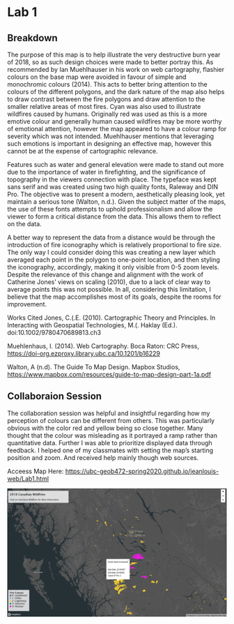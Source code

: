 # Lab 1

## Breakdown

The purpose of this map is to help illustrate the very destructive burn year of 2018, so as such design choices were made to better portray this. As recommended by Ian Muehlhauser in his work on web cartography, flashier colours on the base map were avoided in favour of simple and monochromic colours (2014). This acts to better bring attention to the colours of the different polygons, and the dark nature of the map also helps to draw contrast between the fire polygons and draw attention to the smaller relative areas of most fires. Cyan was also used to illustrate wildfires caused by humans. Originally red was used as this is a more emotive colour and generally human caused wildfires may be more worthy of emotional attention, however the map appeared to have a colour ramp for severity which was not intended. Muehlhauser mentions that leveraging such emotions is important in designing an effective map, however this cannot be at the expense of cartographic relevance.


Features such as water and general elevation were made to stand out more due to the importance of water in firefighting, and the significance of topography in the viewers connection with place. The typeface was kept sans serif and was created using two high quality fonts, Raleway and DIN Pro. The objective was to present a modern, aesthetically pleasing look, yet maintain a serious tone (Walton, n.d.). Given the subject matter of the maps, the use of these fonts attempts to uphold professionalism and allow the viewer to form a critical distance from the data. This allows them to reflect on the data.


A better way to represent the data from a distance would be through the introduction of fire iconography which is relatively proportional to fire size. The only way I could consider doing this was creating a new layer which averaged each point in the polygon to one-point location, and then styling the iconography, accordingly, making it only visible from 0-5 zoom levels.  Despite the relevance of this change and alignment with the work of Catherine Jones’ views on scaling (2010), due to a lack of clear way to average points this was not possible. In all, considering this limitation, I believe that the map accomplishes most of its goals, despite the rooms for improvement.

Works Cited
Jones, C.(.E. (2010). Cartographic Theory and Principles. In Interacting with Geospatial Technologies, M.(. Haklay (Ed.). doi:10.1002/9780470689813.ch3


Muehlenhaus, I. (2014). Web Cartography. Boca Raton: CRC Press, https://doi-org.ezproxy.library.ubc.ca/10.1201/b16229


Walton, A (n.d). The Guide To Map Design. Mapbox Studios, https://www.mapbox.com/resources/guide-to-map-design-part-1a.pdf


## Collaboraion Session


The collaboration session was helpful and insightful regarding how my perception of colours can be different from others. This was particularly obvious with the color red and yellow being so close together. Many thought that the colour was misleading as it portrayed a ramp rather than quantitative data. Further I was able to prioritize displayed data through feedback. I helped one of my classmates with setting the map’s starting position and zoom. And received help mainly though web sources.

Acceess Map Here: https://ubc-geob472-spring2020.github.io/jeanlouis-web/Lab1.html

![alt text](Map-Screenshot.PNG "Logo Title Text 1")

